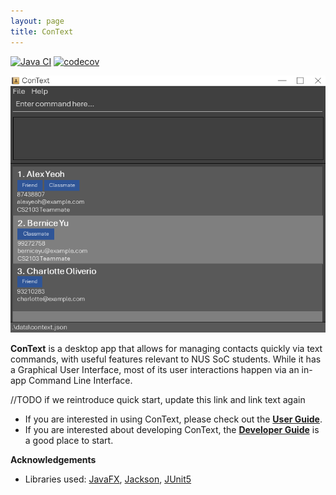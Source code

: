 ```yaml
---
layout: page
title: ConText
---
```


[![Java CI](https://github.com/AY2324S1-CS2103-W14-3/tp/actions/workflows/gradle.yml/badge.svg)](https://github.com/AY2324S1-CS2103-W14-3/tp/actions/workflows/gradle.yml)
[![codecov](https://codecov.io/gh/AY2324S1-CS2103-W14-3/tp/graph/badge.svg?token=KT7MNHKALX)](https://codecov.io/gh/AY2324S1-CS2103-W14-3/tp)

![UI](images/Ui.png)

**ConText** is a desktop app that allows for managing contacts quickly via text commands, with useful features relevant to NUS SoC students.
While it has a Graphical User Interface, most of its user interactions happen via an in-app Command Line Interface.

//TODO if we reintroduce quick start, update this link and link text again
- If you are interested in using ConText, please check out the [**User Guide**](./UserGuide.html).
- If you are interested about developing ConText, the [**Developer Guide**](./DeveloperGuide.html) is a good place to start.

**Acknowledgements**

- Libraries used: [JavaFX](https://openjfx.io/), [Jackson](https://github.com/FasterXML/jackson), [JUnit5](https://github.com/junit-team/junit5)
